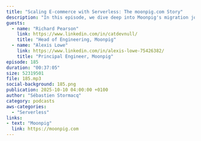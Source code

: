 ```yaml
---
title: "Scaling E-commerce with Serverless: The moonpig.com Story"
description: "In this episode, we dive deep into Moonpig's migration journey from an on-premise ASP.NET monolithic application to a fully serverless architecture on AWS. Richard Pearson, Head of Engineering, and Alexis Lowe, Principal Engineer at Moonpig, share their experience transforming a 25-year-old e-commerce platform. They discuss how they tackled the challenges of migrating from SQL Server to DynamoDB, implemented multi-region deployment, and achieved seamless scalability for their peak trading periods. Learn about their \"no VPC\" policy, their approach to observability, and how they organized their teams to embrace DevOps culture. This episode is particularly relevant for organizations considering a similar journey to serverless architecture or looking to scale their platforms globally."
guests:
  - name: "Richard Pearson"
    link: https://www.linkedin.com/in/catdevnull/
    title: "Head of Engineering, Moonpig"
  - name: "Alexis Lowe"
    link: https://www.linkedin.com/in/alexis-lowe-75426382/ 
    title: "Principal Engineer, Moonpig"
episode: 185
duration: "00:37:05" 
size: 52319501
file: 185.mp3
social-background: 185.png
publication: 2025-10-10 04:00:00 +0100
author: "Sébastien Stormacq"
category: podcasts
aws-categories:
  - "Serverless"
links:
- text: "Moonpig"
  link: https://moonpig.com
---
```

